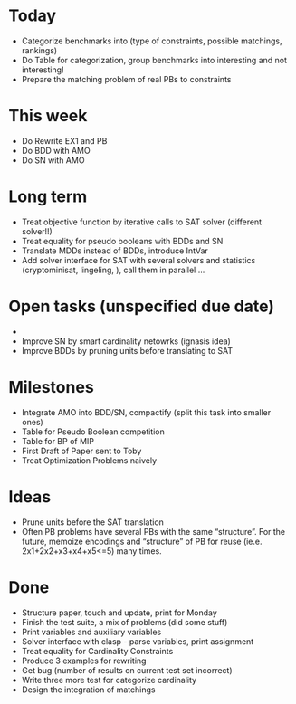 Today
=====
* Categorize benchmarks into (type of constraints, possible matchings, rankings)
* Do Table for categorization, group benchmarks into interesting and not interesting!
* Prepare the matching problem of real PBs to constraints 

This week
=========
* Do Rewrite EX1 and PB
* Do BDD with AMO
* Do SN with AMO

Long term
==========
* Treat objective function by iterative calls to SAT solver (different solver!!)
* Treat equality for pseudo booleans with BDDs and SN
* Translate MDDs instead of BDDs, introduce IntVar
* Add solver interface for SAT with several solvers and statistics (cryptominisat, lingeling, ), call them in parallel ...

Open tasks (unspecified due date)
==========
* 
* Improve SN by smart cardinality netowrks (ignasis idea)
* Improve BDDs by pruning units before translating to SAT

Milestones
==========
* Integrate AMO into BDD/SN, compactify (split this task into smaller ones)
* Table for Pseudo Boolean competition
* Table for BP of MIP
* First Draft of Paper sent to Toby
* Treat Optimization Problems naively

Ideas
=====
* Prune units before the SAT translation
* Often PB problems have several PBs with the same “structure”. 
    For the future,  memoize encodings and “structure” of PB for reuse (ie.e. 2x1+2x2+x3+x4+x5<=5) many times. 

Done
====
* Structure paper, touch and update, print for Monday
* Finish the test suite, a mix of problems (did some stuff)
* Print variables and auxiliary variables
* Solver interface with clasp - parse variables, print assignment
* Treat equality for Cardinality Constraints
* Produce 3 examples for rewriting
* Get bug (number of results on current test set incorrect)
* Write three more test for categorize cardinality
* Design the integration of matchings

